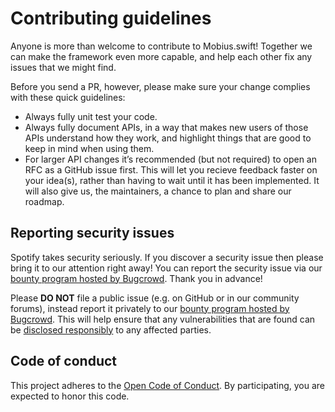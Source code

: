 # Contributing guidelines
Anyone is more than welcome to contribute to Mobius.swift! Together we can make the framework even
more capable, and help each other fix any issues that we might find.

Before you send a PR, however, please make sure your change complies with these quick guidelines:

- Always fully unit test your code.
- Always fully document APIs, in a way that makes new users of those APIs understand how they work,
  and highlight things that are good to keep in mind when using them.
- For larger API changes it’s recommended (but not required) to open an RFC as a GitHub issue
  first. This will let you recieve feedback faster on your idea(s), rather than having to wait
  until it has been implemented. It will also give us, the maintainers, a chance to plan and share
  our roadmap.

## Reporting security issues
Spotify takes security seriously. If you discover a security issue then please bring it to our
attention right away! You can report the security issue via our
[bounty program hosted by Bugcrowd](https://bugcrowd.com/spotify). Thank you in advance!

Please **DO NOT** file a public issue (e.g. on GitHub or in our community forums), instead report
it privately to our [bounty program hosted by Bugcrowd](https://bugcrowd.com/spotify). This will
help ensure that any vulnerabilities that are found can be
[disclosed responsibly](http://en.wikipedia.org/wiki/Responsible_disclosure) to any affected
parties.

## Code of conduct
This project adheres to the [Open Code of Conduct][code-of-conduct]. By participating, you are
expected to honor this code.

[code-of-conduct]: https://github.com/spotify/code-of-conduct/blob/master/code-of-conduct.md

